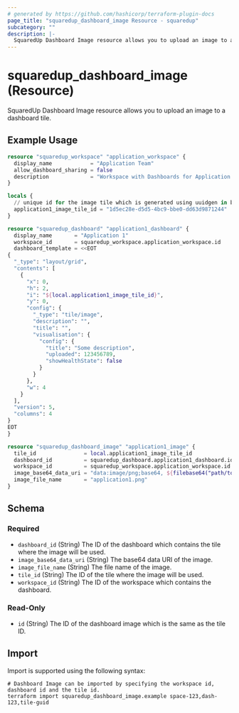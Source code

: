 ```yaml
---
# generated by https://github.com/hashicorp/terraform-plugin-docs
page_title: "squaredup_dashboard_image Resource - squaredup"
subcategory: ""
description: |-
  SquaredUp Dashboard Image resource allows you to upload an image to a dashboard tile.
---
```


# squaredup_dashboard_image (Resource)

SquaredUp Dashboard Image resource allows you to upload an image to a dashboard tile.

## Example Usage

```terraform
resource "squaredup_workspace" "application_workspace" {
  display_name            = "Application Team"
  allow_dashboard_sharing = false
  description             = "Workspace with Dashboards for Application Team"
}

locals {
  // unique id for the image tile which is generated using uuidgen in bash
  application1_image_tile_id = "1d5ec28e-d5d5-4bc9-bbe0-dd63d9871244"
}

resource "squaredup_dashboard" "application1_dashboard" {
  display_name       = "Application 1"
  workspace_id       = squaredup_workspace.application_workspace.id
  dashboard_template = <<EOT
{
  "_type": "layout/grid",
  "contents": [
    {
      "x": 0,
      "h": 2,
      "i": "${local.application1_image_tile_id}",
      "y": 0,
      "config": {
        "_type": "tile/image",
        "description": "",
        "title": "",
        "visualisation": {
          "config": {
            "title": "Some description",
            "uploaded": 123456789,
            "showHealthState": false
          }
        }
      },
      "w": 4
    }
  ],
  "version": 5,
  "columns": 4
}
EOT
}

resource "squaredup_dashboard_image" "application1_image" {
  tile_id               = local.application1_image_tile_id
  dashboard_id          = squaredup_dashboard.application1_dashboard.id
  workspace_id          = squaredup_workspace.application_workspace.id
  image_base64_data_uri = "data:image/png;base64, ${filebase64("path/to/your/image.png")}"
  image_file_name       = "application1.png"
}
```

<!-- schema generated by tfplugindocs -->
## Schema

### Required

- `dashboard_id` (String) The ID of the dashboard which contains the tile where the image will be used.
- `image_base64_data_uri` (String) The base64 data URI of the image.
- `image_file_name` (String) The file name of the image.
- `tile_id` (String) The ID of the tile where the image will be used.
- `workspace_id` (String) The ID of the workspace which contains the dashboard.

### Read-Only

- `id` (String) The ID of the dashboard image which is the same as the tile ID.

## Import

Import is supported using the following syntax:

```shell
# Dashboard Image can be imported by specifying the workspace id, dashboard id and the tile id.
terraform import squaredup_dashboard_image.example space-123,dash-123,tile-guid
```
